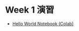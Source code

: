  # Week 1 演習

  - [Hello World Notebook (Colab)]([ここにコピーしたColabの共有リンクを貼り付け](https://colab.research.google.com/drive/1R2ksXW58Jm0dmLWhebU1r6gtRSWCsBnj?usp=sharing))
